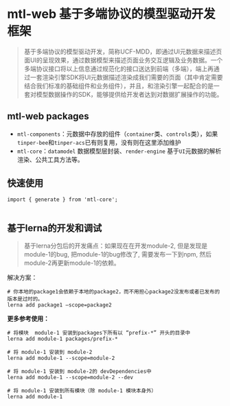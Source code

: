 # mtl-web 基于多端协议的模型驱动开发框架


> 基于多端协议的模型驱动开发，简称UCF-MDD，即通过UI元数据来描述页面UI的呈现效果，通过数据模型来描述页面业务交互逻辑及业务数据。一个多端协议接口将以上信息通过规范化的接口送达到前端（多端），端上再通过一套渲染引擎SDK将UI元数据描述渲染成我们需要的页面（其中肯定需要结合我们标准的基础组件和业务组件），并且，和渲染引擎一起配合的是一套对模型数据操作的SDK，能够提供给开发者达到对数据扩展操作的功能。

## mtl-web packages 

- `mtl-components`：元数据中存放的组件（`container`类、`controls`类），如果`tinper-bee`和`tinper-acs`已有则复用，没有则在这里添加维护
-  `mtl-core`：`datamodel` 数据模型层封装、`render-engine` 基于`UI`元数据的解析渲染、公共工具方法等。

## 快速使用


```
import { generate } from 'mtl-core';


```

## 基于lerna的开发和调试

> 基于lerna分包后的开发痛点：如果现在在开发module-2, 但是发现是module-1的bug, 把module-1的bug修改了, 需要发布一下到npm, 然后module-2再更新module-1的依赖。

解决方案：
```
# 你本地的package1会依赖于本地的package2，而不用担心package2没发布或者已发布的版本是过时的。
lerna add package1 –scope=package2

```

**更多参考使用：**

```
# 将模块  module-1 安装到packages下所有以 “prefix-*” 开头的目录中
lerna add module-1 packages/prefix-*

# 将 module-1 安装到 module-2
lerna add module-1 --scope=module-2

# 将 module-1 安装到 module-2的 devDependencies中
lerna add module-1 --scope=module-2 --dev

# 将 module-1 安装到所有模块（除 module-1 模块本身外）
lerna add module-1
```